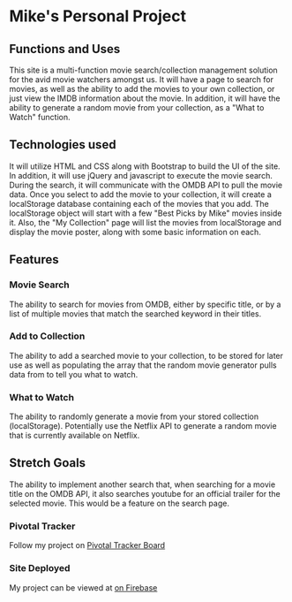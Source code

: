 # Mike's Personal Project


## Functions and Uses

This site is a multi-function movie search/collection management solution for the avid
movie watchers amongst us.  It will have a page to search for movies, as well as
the ability to add the movies to your own collection, or just view the IMDB information
about the movie.  In addition, it will have the ability to generate a random movie
from your collection, as a "What to Watch" function.

## Technologies used

It will utilize HTML and CSS along with Bootstrap to build the UI of the site.  In addition,
it will use jQuery and javascript to execute the movie search.  During the search,
it will communicate with the OMDB API to pull the movie data.  Once you select
to add the movie to your collection, it will create a localStorage database containing
each of the movies that you add.  The localStorage object will start with a few
"Best Picks by Mike" movies inside it.  Also, the "My Collection" page will list the
movies from localStorage and display the movie poster, along with some basic information
on each.



## Features

### Movie Search

The ability to search for movies from OMDB, either by specific title, or by a list
of multiple movies that match the searched keyword in their titles.


### Add to Collection

The ability to add a searched movie to your collection, to be stored for later use
as well as populating the array that the random movie generator pulls data from
to tell you what to watch.

### What to Watch

The ability to randomly generate a movie from your stored collection (localStorage).
Potentially use the Netflix API to generate a random movie that is currently available
on Netflix.


## Stretch Goals

The ability to implement another search that, when searching for a movie title on
the OMDB API, it also searches youtube for an official trailer for the selected
movie.  This would be a feature on the search page.

### Pivotal Tracker

Follow my project on [Pivotal Tracker Board](https://www.pivotaltracker.com/n/projects/1525201)

### Site Deployed

My project can be viewed at [on Firebase](https://MMDB-Movie-Database.firebaseapp.com)